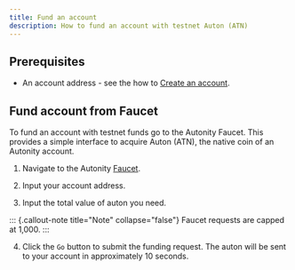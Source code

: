```yaml
---
title: Fund an account
description: How to fund an account with testnet Auton (ATN)
---
```


## Prerequisites

- An account address - see the how to [Create an account](/account-holders/create-acct/).


## Fund account from Faucet

To fund an account with testnet funds go to the Autonity Faucet. This provides a simple interface to acquire Auton (ATN), the native coin of an Autonity account.

1. Navigate to the Autonity [Faucet](https://faucet.autonity.org/). 

2. Input your account address.

3. Input the total value of auton you need. 

::: {.callout-note title="Note" collapse="false"}
Faucet requests are capped at 1,000.
:::

4. Click the `Go` button to submit the funding request. The auton will be sent to your account in approximately 10 seconds.

